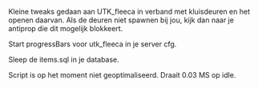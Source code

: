 Kleine tweaks gedaan aan UTK_fleeca in verband met kluisdeuren en het openen daarvan. Als de deuren niet spawnen bij jou, kijk dan naar je antiprop die dit mogelijk blokkeert. 

Start progressBars voor utk_fleeca in je server cfg.

Sleep de items.sql in je database. 

Script is op het moment niet geoptimaliseerd. Draait 0.03 MS op idle. 